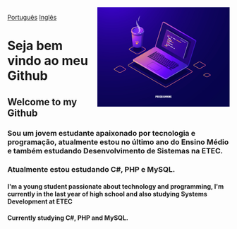 <img src="971.jpg" width="300px" align="right">

<a href="Pt-Br">Português</a> <a href="Pt-Br">Inglês</a>
<h1> Seja bem vindo ao meu Github </h1>
<h2> Welcome to my Github </h2>

<h3> Sou um jovem estudante apaixonado por tecnologia e programação, atualmente estou no último ano do Ensino Médio e também estudando Desenvolvimento de Sistemas na ETEC. </h3>
<h3> Atualmente estou estudando C#, PHP e MySQL. </h3>
<h4> I'm a young student passionate about technology and programming, I'm currently in the last year of high school and also studying Systems Development at ETEC </h4>
<h4> Currently studying C#, PHP and MySQL. </h4>

